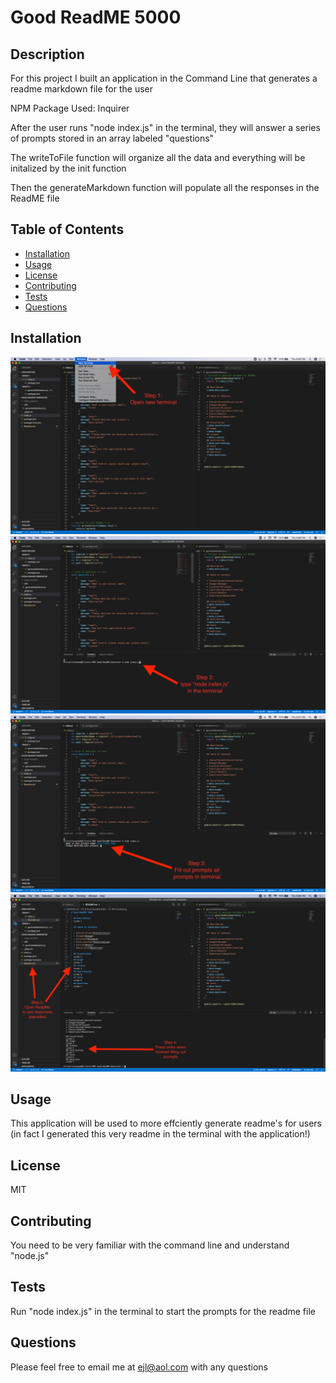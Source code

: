 # Good ReadME 5000

  ## Description
  For this project I built an application in the Command Line that generates a readme markdown file for the user
  
  NPM Package Used: Inquirer 
  
  After the user runs "node index.js" in the terminal, they will answer a series of prompts stored in an array labeled "questions"
  
  The writeToFile function will organize all the data and everything will be initalized by the init function
  
  Then the generateMarkdown function will populate all the responses in the ReadME file

  ## Table of Contents 

  * [Installation](#installation)
  * [Usage](#usage)
  * [License](#license)
  * [Contributing](#contributing)
  * [Tests](#tests)
  * [Questions](#questions)
  
  ## Installation
  ![](images/step1.png) ![](images/step2.png) ![](images/step3.png) ![](images/step4.png)    
  ## Usage
  This application will be used to more effciently generate readme's for users (in fact I generated this very readme in the terminal with the application!)
  ## License
  MIT
  ## Contributing
  You need to be very familiar with the command line and understand "node.js"
  ## Tests
  Run "node index.js" in the terminal to start the prompts for the readme file
  ## Questions
  Please feel free to email me at ejl@aol.com with any questions 
